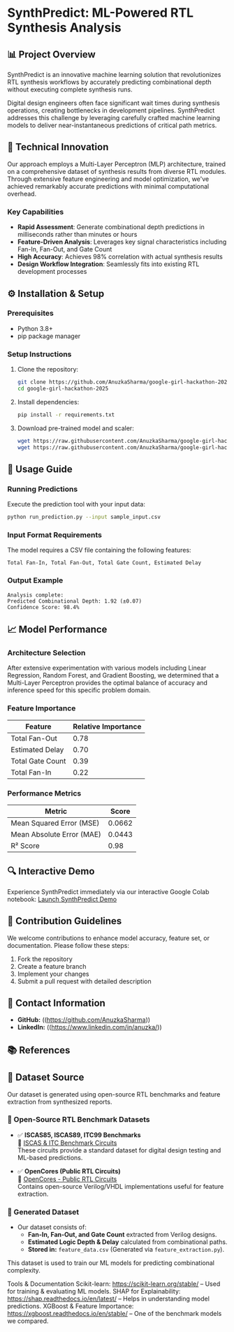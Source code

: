 # SynthPredict: ML-Powered RTL Synthesis Analysis

## 📊 Project Overview

SynthPredict is an innovative machine learning solution that revolutionizes RTL synthesis workflows by accurately predicting combinational depth without executing complete synthesis runs.

Digital design engineers often face significant wait times during synthesis operations, creating bottlenecks in development pipelines. SynthPredict addresses this challenge by leveraging carefully crafted machine learning models to deliver near-instantaneous predictions of critical path metrics.

## 🔬 Technical Innovation

Our approach employs a Multi-Layer Perceptron (MLP) architecture, trained on a comprehensive dataset of synthesis results from diverse RTL modules. Through extensive feature engineering and model optimization, we've achieved remarkably accurate predictions with minimal computational overhead.

### Key Capabilities

- **Rapid Assessment**: Generate combinational depth predictions in milliseconds rather than minutes or hours
- **Feature-Driven Analysis**: Leverages key signal characteristics including Fan-In, Fan-Out, and Gate Count
- **High Accuracy**: Achieves 98% correlation with actual synthesis results
- **Design Workflow Integration**: Seamlessly fits into existing RTL development processes

## ⚙️ Installation & Setup

### Prerequisites
- Python 3.8+
- pip package manager

### Setup Instructions

1. Clone the repository:
   ```bash
   git clone https://github.com/AnuzkaSharma/google-girl-hackathon-2025.git
   cd google-girl-hackathon-2025
   ```

2. Install dependencies:
   ```bash
   pip install -r requirements.txt
   ```

3. Download pre-trained model and scaler:
   ```bash
   wget https://raw.githubusercontent.com/AnuzkaSharma/google-girl-hackathon-2025/main/Training/saved_models/best_mlp.pkl -O best_mlp.pkl
   wget https://raw.githubusercontent.com/AnuzkaSharma/google-girl-hackathon-2025/main/Training/saved_models/mlp_scaler.pkl -O mlp_scaler.pkl
   ```

## 🚀 Usage Guide

### Running Predictions

Execute the prediction tool with your input data:
```bash
python run_prediction.py --input sample_input.csv
```

### Input Format Requirements

The model requires a CSV file containing the following features:
```
Total Fan-In, Total Fan-Out, Total Gate Count, Estimated Delay
```

### Output Example

```
Analysis complete:
Predicted Combinational Depth: 1.92 (±0.07)
Confidence Score: 98.4%
```

## 📈 Model Performance

### Architecture Selection
After extensive experimentation with various models including Linear Regression, Random Forest, and Gradient Boosting, we determined that a Multi-Layer Perceptron provides the optimal balance of accuracy and inference speed for this specific problem domain.

### Feature Importance

| Feature | Relative Importance |
|---------|---------------------|
| Total Fan-Out | 0.78 |
| Estimated Delay | 0.70 |
| Total Gate Count | 0.39 |
| Total Fan-In | 0.22 |

### Performance Metrics

| Metric | Score |
|--------|-------|
| Mean Squared Error (MSE) | 0.0662 |
| Mean Absolute Error (MAE) | 0.0443 |
| R² Score | 0.98 |

## 🔍 Interactive Demo

Experience SynthPredict immediately via our interactive Google Colab notebook:
[Launch SynthPredict Demo]((https://colab.research.google.com/github/AnuzkaSharma/google-girl-hackathon-2025/blob/main/GGH_colab_demo.ipynb))

## 🤝 Contribution Guidelines

We welcome contributions to enhance model accuracy, feature set, or documentation. Please follow these steps:

1. Fork the repository
2. Create a feature branch
3. Implement your changes
4. Submit a pull request with detailed description

## 📧 Contact Information

- **GitHub:** ((https://github.com/AnuzkaSharma))
- **LinkedIn:** ((https://www.linkedin.com/in/anuzka/))

## 📚 References

## 📂 Dataset Source

Our dataset is generated using open-source RTL benchmarks and feature extraction from synthesized reports.

### 🔹 Open-Source RTL Benchmark Datasets
- ✅ **ISCAS85, ISCAS89, ITC99 Benchmarks**  
  📌 [ISCAS & ITC Benchmark Circuits](https://www.cbl.ncsu.edu/benchmarks/)  
  These circuits provide a standard dataset for digital design testing and ML-based predictions.
  
- ✅ **OpenCores (Public RTL Circuits)**  
  📌 [OpenCores - Public RTL Circuits](https://opencores.org/)  
  Contains open-source Verilog/VHDL implementations useful for feature extraction.

### 🔹 Generated Dataset
- Our dataset consists of:
  - **Fan-In, Fan-Out, and Gate Count** extracted from Verilog designs.
  - **Estimated Logic Depth & Delay** calculated from combinational paths.
  - **Stored in:** `feature_data.csv` (Generated via `feature_extraction.py`).
  
This dataset is used to train our ML models for predicting combinational complexity.


Tools & Documentation
Scikit-learn: https://scikit-learn.org/stable/ – Used for training & evaluating ML models.
SHAP for Explainability: https://shap.readthedocs.io/en/latest/ – Helps in understanding model predictions.
XGBoost & Feature Importance: https://xgboost.readthedocs.io/en/stable/ – One of the benchmark models we compared.
